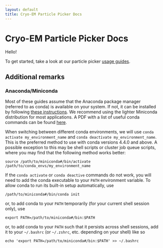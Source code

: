 ```yaml
---
layout: default
title: Cryo-EM Particle Picker Docs
---
```


# Cryo-EM Particle Picker Docs

Hello!

To get started, take a look at our particle picker [usage guides](guides).

## Additional remarks

### Anaconda/Miniconda

Most of these guides assume that the Anaconda package manager (referred to as conda) is available on your system. If not, it can be installed by following [these instructions](https://docs.conda.io/projects/conda/en/latest/user-guide/install/). We recommend using the lighter Miniconda distribution for most applications. A PDF with a list of useful conda commands can be found [here](https://docs.conda.io/projects/conda/en/4.6.0/_downloads/52a95608c49671267e40c689e0bc00ca/conda-cheatsheet.pdf).

When switching between different conda environments, we will use `conda activate my_environment_name` and `conda deactivate my_environment_name`. This is the preferred method to use with conda versions 4.4.0 and above. A possible exception to this may be shell scripts or cluster job queue scripts, where you may find that the following method works better:

```shell script
source /path/to/miniconda#/bin/activate /path/to/conda_envs/my_environment_name
``` 

If the `conda activate` or `conda deactive` commands do not work, you will need to add the conda executable to your `PATH` environment variable. To allow conda to run its built-in setup automatically, use

```shell script
/path/to/miniconda#/bin/conda init
```

or, to add conda to your `PATH` temporarily (for your current shell session only), use

```shell script
export PATH=/path/to/miniconda#/bin:$PATH
```

or, to add conda to your `PATH` such that it persists across shell sessions, add it to your `~/.bashrc` (or `~/.zshrc`, etc. depending on your shell) like so

```shell script
echo 'export PATH=/path/to/miniconda#/bin:$PATH' >> ~/.bashrc
```
